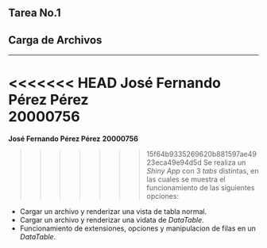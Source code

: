 ## Tarea No.1
## Carga de Archivos
---
<<<<<<< HEAD
**José Fernando Pérez Pérez**  
**20000756**  
=======
**José Fernando Pérez Pérez**
**20000756**
>>>>>>> 15f64b9335269620b881597ae4923eca49e94d5d
Se realiza un *Shiny App* con 3 *tabs* distintas, en las cuales se muestra el funcionamiento de las siguientes opciones:
* Cargar un archivo y renderizar una vista de tabla normal.
* Cargar un archivo y renderizar una vidata de *DataTable*.
* Funcionamiento de extensiones, opciones y manipulacion de filas en un *DataTable*.

